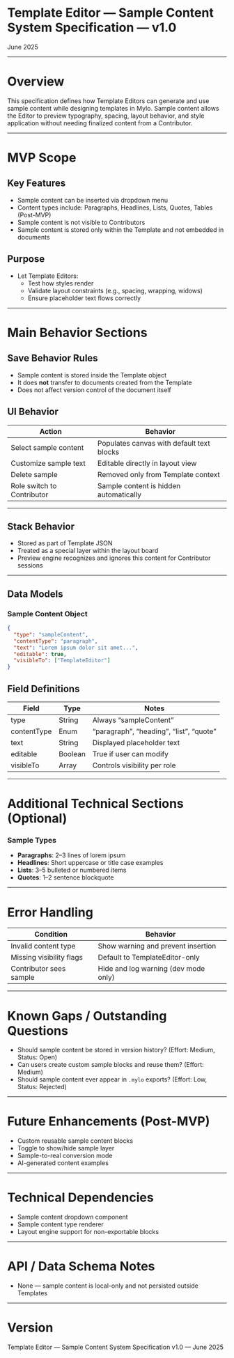 # Template Editor — Sample Content System Specification — v1.0

June 2025

---

# Overview

This specification defines how Template Editors can generate and use sample content while designing templates in Mylo. Sample content allows the Editor to preview typography, spacing, layout behavior, and style application without needing finalized content from a Contributor.

---

# MVP Scope

## Key Features

- Sample content can be inserted via dropdown menu
- Content types include: Paragraphs, Headlines, Lists, Quotes, Tables (Post-MVP)
- Sample content is not visible to Contributors
- Sample content is stored only within the Template and not embedded in documents

## Purpose

- Let Template Editors:
  - Test how styles render
  - Validate layout constraints (e.g., spacing, wrapping, widows)
  - Ensure placeholder text flows correctly

---

# Main Behavior Sections

## Save Behavior Rules

- Sample content is stored inside the Template object
- It does **not** transfer to documents created from the Template
- Does not affect version control of the document itself

## UI Behavior

| Action | Behavior |
|--------|----------|
| Select sample content | Populates canvas with default text blocks |
| Customize sample text | Editable directly in layout view |
| Delete sample | Removed only from Template context |
| Role switch to Contributor | Sample content is hidden automatically |

---

## Stack Behavior

- Stored as part of Template JSON
- Treated as a special layer within the layout board
- Preview engine recognizes and ignores this content for Contributor sessions

---

## Data Models

### Sample Content Object

```json
{
  "type": "sampleContent",
  "contentType": "paragraph",
  "text": "Lorem ipsum dolor sit amet...",
  "editable": true,
  "visibleTo": ["TemplateEditor"]
}
```

## Field Definitions

| Field | Type | Notes |
|-------|------|-------|
| type | String | Always “sampleContent” |
| contentType | Enum | “paragraph”, “heading”, “list”, “quote” |
| text | String | Displayed placeholder text |
| editable | Boolean | True if user can modify |
| visibleTo | Array | Controls visibility per role |

---

# Additional Technical Sections (Optional)

### Sample Types

- **Paragraphs**: 2–3 lines of lorem ipsum
- **Headlines**: Short uppercase or title case examples
- **Lists**: 3–5 bulleted or numbered items
- **Quotes**: 1–2 sentence blockquote

---

# Error Handling

| Condition | Behavior |
|----------|----------|
| Invalid content type | Show warning and prevent insertion |
| Missing visibility flags | Default to TemplateEditor-only |
| Contributor sees sample | Hide and log warning (dev mode only) |

---

# Known Gaps / Outstanding Questions

- Should sample content be stored in version history? (Effort: Medium, Status: Open)
- Can users create custom sample blocks and reuse them? (Effort: Medium)
- Should sample content ever appear in `.mylo` exports? (Effort: Low, Status: Rejected)

---

# Future Enhancements (Post-MVP)

- Custom reusable sample content blocks
- Toggle to show/hide sample layer
- Sample-to-real conversion mode
- AI-generated content examples

---

# Technical Dependencies

- Sample content dropdown component
- Sample content type renderer
- Layout engine support for non-exportable blocks

---

# API / Data Schema Notes

- None — sample content is local-only and not persisted outside Templates

---

# Version

Template Editor — Sample Content System Specification v1.0 — June 2025
